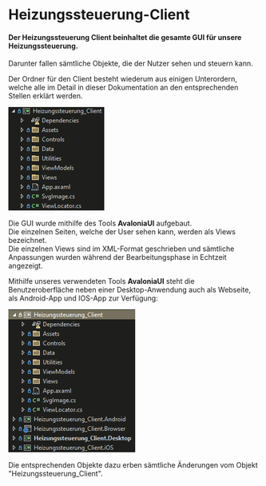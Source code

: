 # Heizungssteuerung-Client

#### Der Heizungssteuerung Client beinhaltet die **gesamte GUI** für unsere Heizungssteuerung. 
Darunter fallen sämtliche Objekte, die der Nutzer sehen und steuern kann. 

Der Ordner für den Client besteht wiederum aus einigen Unterordern, welche alle im Detail in dieser Dokumentation an den entsprechenden Stellen erklärt werden.

![Heizungssteuerung_Client_Overview.png](../resources/Heizungssteuerung_Client_Overview.png)

Die GUI wurde mithilfe des Tools **AvaloniaUI** aufgebaut.<br>
Die einzelnen Seiten, welche der User sehen kann, werden als Views bezeichnet.<br>
Die einzelnen Views sind im XML-Format geschrieben und sämtliche Anpassungen wurden während der Bearbeitungsphase in Echtzeit angezeigt.

Mithilfe unseres verwendeten Tools **AvaloniaUI** steht die Benutzeroberfläche neben einer Desktop-Anwendung auch als Webseite, als Android-App und IOS-App zur Verfügung:

![Heizungssteuerung_Client_OS.ong](../resources/Heizungssteuerung_Client_OS.png)

Die entsprechenden Objekte dazu erben sämtliche Änderungen vom Objekt "Heizungssteuerung_Client".
